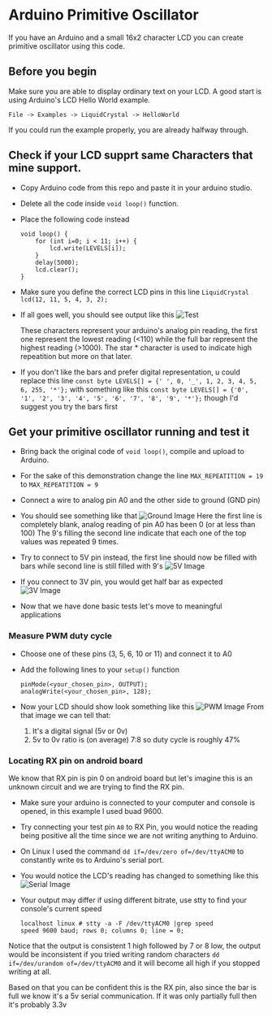 # Arduino Primitive Oscillator
If you have an Arduino and a small 16x2 character LCD you can create primitive oscillator using this code.

## Before you begin
Make sure you are able to display ordinary text on your LCD. A good start is using Arduino's LCD Hello World example.

    File -> Examples -> LiquidCrystal -> HelloWorld

If you could run the example properly, you are already halfway through.

## Check if your LCD supprt same Characters that mine support.
* Copy Arduino code from this repo and paste it in your arduino studio.
* Delete all the code inside `void loop()` function.
* Place the following code instead

      void loop() {
          for (int i=0; i < 11; i++) {
              lcd.write(LEVELS[i]);
          }
          delay(5000);
          lcd.clear();
      }
* Make sure you define the correct LCD pins in this line `LiquidCrystal lcd(12, 11, 5, 4, 3, 2);`
* If all goes well, you should see output like this
  ![Test](https://raw.githubusercontent.com/ramast/arduino-primitive-oscillator/master/images/test.jpg "Test Image")

  These characters represent your arduino's analog pin reading, the first one represent the lowest reading (<110) while the full bar represent the highest reading (>1000).
  The star \* character is used to indicate high repeatition but more on that later.

* If you don't like the bars and prefer digital representation, u could replace this line
  `const byte LEVELS[] = {' ', 0, '_', 1, 2, 3, 4, 5, 6, 255, '*'};`
  with something like this
  `const byte LEVELS[] = {'0', '1', '2', '3', '4', '5', '6', '7', '8', '9', '*'};`
  though I'd suggest you try the bars first

## Get your primitive oscillator running and test it
* Bring back the original code of `void loop()`, compile and upload to Arduino.
* For the sake of this demonstration change the line `MAX_REPEATITION = 19` to `MAX_REPEATITION = 9`
* Connect a wire to analog pin A0 and the other side to ground (GND pin)
* You should see something like that
    ![Ground Image](https://raw.githubusercontent.com/ramast/arduino-primitive-oscillator/master/images/ground.jpg "LCD Image")
  Here the first line is completely blank, analog reading of pin A0 has been 0 (or at less than 100) 
  The 9's filling the second line indicate that each one of the top values was repeated 9 times.
* Try to connect to 5V pin instead, the first line should now be filled with bars while second line is still filled with  9's
  ![5V Image](https://raw.githubusercontent.com/ramast/arduino-primitive-oscillator/master/images/5v.jpg "5V LCD Image")
* If you connect to 3V pin, you would get half bar as expected
  ![3V Image](https://raw.githubusercontent.com/ramast/arduino-primitive-oscillator/master/images/3-3v.jpg "3V LCD Image")

* Now that we have done basic tests let's move to meaningful applications

### Measure PWM duty cycle
* Choose one of these pins (3, 5, 6, 10 or 11) and connect it to A0
* Add the following lines to your `setup()` function

      pinMode(<your_chosen_pin>, OUTPUT);
      analogWrite(<your_chosen_pin>, 128);

 * Now your LCD should show look something like this
   ![PWM Image](https://raw.githubusercontent.com/ramast/arduino-primitive-oscillator/master/images/pwm.jpg "PWM LCD Image")
   From that image we can tell that:
   1. It's a digital signal (5v or 0v)
   2. 5v to 0v ratio is (on average) 7:8 so duty cycle is roughly 47%

### Locating RX pin on android board
We know that RX pin is pin 0 on android board but let's imagine this is an unknown circuit and we are trying to find the RX pin.

* Make sure your arduino is connected to your computer and console is opened, in this example I used buad 9600.
* Try connecting your test pin `A0` to RX Pin, you would notice the reading being positive all the time since we are not writing anything to Arduino.
* On Linux I used the command `dd if=/dev/zero of=/dev/ttyACM0` to constantly write `0`s to Arduino's serial port.
* You would notice the LCD's reading has changed to something like this
  ![Serial Image](https://raw.githubusercontent.com/ramast/arduino-primitive-oscillator/master/images/serial_rx.jpg "Serial RX LCD Image")
* Your output may differ if using different bitrate, use stty to find your console's current speed

      localhost linux # stty -a -F /dev/ttyACM0 |grep speed
      speed 9600 baud; rows 0; columns 0; line = 0;

Notice that the output is consistent 1 high followed by 7 or 8 low, the output would be inconsistent if you tried writing random characters `dd if=/dev/urandom of=/dev/ttyACM0` and it will become all high if you stopped writing at all.

Based on that you can be confident this is the RX pin, also since the bar is full we know it's a 5v serial communication. If it was only partially full then it's probably 3.3v
